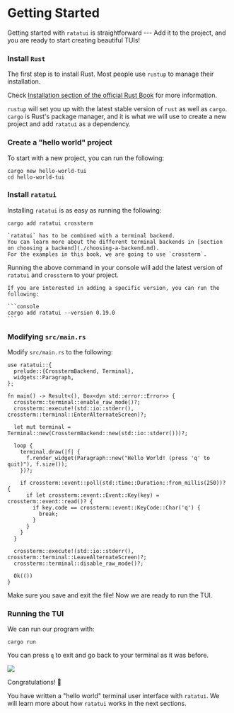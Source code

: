 # Getting Started

Getting started with `ratatui` is straightforward --- Add it to the project, and you are ready to
start creating beautiful TUIs!

### Install `Rust`

The first step is to install Rust. Most people use `rustup` to manage their installation.

Check
[Installation section of the official Rust Book](https://doc.rust-lang.org/book/ch01-01-installation.html)
for more information.

`rustup` will set you up with the latest stable version of `rust` as well as `cargo`. `cargo` is
Rust's package manager, and it is what we will use to create a new project and add `ratatui` as a
dependency.

### Create a "hello world" project

To start with a new project, you can run the following:

```console
cargo new hello-world-tui
cd hello-world-tui
```

### Install `ratatui`

Installing `ratatui` is as easy as running the following:

```console
cargo add ratatui crossterm
```

```admonish note
`ratatui` has to be combined with a terminal backend.
You can learn more about the different terminal backends in [section on choosing a backend](./choosing-a-backend.md).
For the examples in this book, we are going to use `crossterm`.
```

Running the above command in your console will add the latest version of `ratatui` and `crossterm`
to your project.

````admonish tip
If you are interested in adding a specific version, you can run the following:

```console
cargo add ratatui --version 0.19.0
```
````

### Modifying `src/main.rs`

Modify `src/main.rs` to the following:

```rust,no_run,noplayground
use ratatui::{
  prelude::{CrosstermBackend, Terminal},
  widgets::Paragraph,
};

fn main() -> Result<(), Box<dyn std::error::Error>> {
  crossterm::terminal::enable_raw_mode()?;
  crossterm::execute!(std::io::stderr(), crossterm::terminal::EnterAlternateScreen)?;

  let mut terminal = Terminal::new(CrosstermBackend::new(std::io::stderr()))?;

  loop {
    terminal.draw(|f| {
      f.render_widget(Paragraph::new("Hello World! (press 'q' to quit)"), f.size());
    })?;

    if crossterm::event::poll(std::time::Duration::from_millis(250))? {
      if let crossterm::event::Event::Key(key) = crossterm::event::read()? {
        if key.code == crossterm::event::KeyCode::Char('q') {
          break;
        }
      }
    }
  }

  crossterm::execute!(std::io::stderr(), crossterm::terminal::LeaveAlternateScreen)?;
  crossterm::terminal::disable_raw_mode()?;

  Ok(())
}
```

Make sure you save and exit the file! Now we are ready to run the TUI.

### Running the TUI

We can run our program with:

```
cargo run
```

You can press `q` to exit and go back to your terminal as it was before.

![](https://user-images.githubusercontent.com/1813121/262363304-d601478e-2091-40ce-b96f-671e9bf8904b.gif)

Congratulations! :tada:

You have written a "hello world" terminal user interface with `ratatui`. We will learn more about
how `ratatui` works in the next sections.
